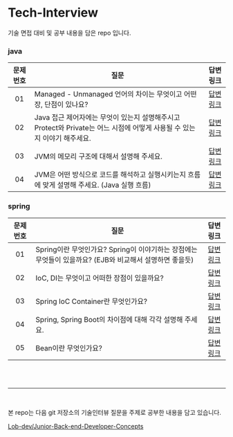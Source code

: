 # Tech-Interview
기술 면접 대비 및 공부 내용을 담은 repo 입니다.

### java
|문제 번호|질문|답변 링크|
|:-------:|--------------------|:-------:|
|01|Managed - Unmanaged 언어의 차이는 무엇이고 어떤 장, 단점이 있나요?|[답변링크](https://github.com/isoomni/Tech-Interview/blob/main/soom/java1.md)|
|02|Java 접근 제어자에는 무엇이 있는지 설명해주시고 Protect와 Private는 어느 시점에 어떻게 사용될 수 있는지 이야기 해주세요.|[답변링크](https://github.com/isoomni/Tech-Interview/blob/main/soom/java2.md)|
|03|JVM의 메모리 구조에 대해서 설명해 주세요.|[답변링크](https://github.com/isoomni/Tech-Interview/blob/main/soom/java3.md)|
|04|JVM은 어떤 방식으로 코드를 해석하고 실행시키는지 흐름에 맞게 설명해 주세요. (Java 실행 흐름)|[답변링크]()|

### spring
|문제 번호|질문|답변 링크|
|:-------:|--------------------|:-------:|
|01|Spring이란 무엇인가요? Spring이 이야기하는 장점에는 무엇들이 있을까요? (EJB와 비교해서 설명하면 좋을듯)|[답변링크](https://github.com/isoomni/Tech-Interview/blob/main/soom/spring1.md)|
|02|IoC, DI는 무엇이고 어떠한 장점이 있을까요?|[답변링크](https://github.com/isoomni/Tech-Interview/blob/main/soom/spring2.m)|
|03|Spring IoC Container란 무엇인가요?|[답변링크](https://github.com/isoomni/Tech-Interview/blob/main/soom/spring3.m)|
|04|Spring, Spring Boot의 차이점에 대해 각각 설명해 주세요.|[답변링크]()|
|05|Bean이란 무엇인가요?|[답변링크]()|


</br></br>

---

</br>

본 repo는 다음 git 저장소의 기술인터뷰 질문을 주제로 공부한 내용을 담고 있습니다.

[Lob-dev/Junior-Back-end-Developer-Concepts](https://github.com/Lob-dev/Junior-Back-end-Developer-Concepts/blob/main/Job%20interview.md)


</br>
